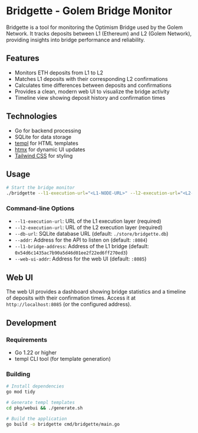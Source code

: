 # Bridgette - Golem Bridge Monitor

Bridgette is a tool for monitoring the Optimism Bridge used by the Golem Network. It tracks deposits between L1 (Ethereum) and L2 (Golem Network), providing insights into bridge performance and reliability.

## Features

- Monitors ETH deposits from L1 to L2
- Matches L1 deposits with their corresponding L2 confirmations
- Calculates time differences between deposits and confirmations
- Provides a clean, modern web UI to visualize the bridge activity
- Timeline view showing deposit history and confirmation times

## Technologies

- Go for backend processing
- SQLite for data storage
- [templ](https://templ.guide) for HTML templates
- [htmx](https://htmx.org) for dynamic UI updates
- [Tailwind CSS](https://tailwindcss.com) for styling

## Usage

```bash
# Start the bridge monitor
./bridgette --l1-execution-url="<L1-NODE-URL>" --l2-execution-url="<L2-NODE-URL>"
```

### Command-line Options

- `--l1-execution-url`: URL of the L1 execution layer (required)
- `--l2-execution-url`: URL of the L2 execution layer (required)
- `--db-url`: SQLite database URL (default: `./store/bridgette.db`)
- `--addr`: Address for the API to listen on (default: `:8084`)
- `--l1-bridge-address`: Address of the L1 bridge (default: `0x54d6c1435ac7b90a5d46d01ee2f22ed6ff270ed3`)
- `--web-ui-addr`: Address for the web UI (default: `:8085`)

## Web UI

The web UI provides a dashboard showing bridge statistics and a timeline of deposits with their confirmation times. Access it at `http://localhost:8085` (or the configured address).

## Development

### Requirements

- Go 1.22 or higher
- templ CLI tool (for template generation)

### Building

```bash
# Install dependencies
go mod tidy

# Generate templ templates
cd pkg/webui && ./generate.sh

# Build the application
go build -o bridgette cmd/bridgette/main.go
``` 